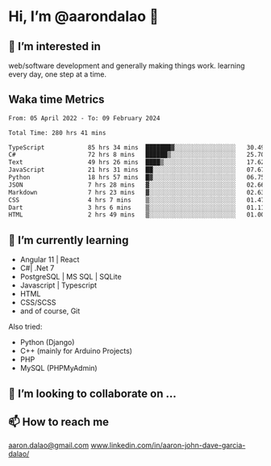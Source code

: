# __Hi, I’m @aarondalao__ 👋 
## 👀 I’m interested in 
web/software development and generally making things work.
learning every day, one step at a time. 

## Waka time Metrics
<!--START_SECTION:waka-->

```txt
From: 05 April 2022 - To: 09 February 2024

Total Time: 280 hrs 41 mins

TypeScript            85 hrs 34 mins  ███████▓░░░░░░░░░░░░░░░░░   30.49 %
C#                    72 hrs 8 mins   ██████▒░░░░░░░░░░░░░░░░░░   25.70 %
Text                  49 hrs 26 mins  ████▒░░░░░░░░░░░░░░░░░░░░   17.62 %
JavaScript            21 hrs 31 mins  ██░░░░░░░░░░░░░░░░░░░░░░░   07.67 %
Python                18 hrs 57 mins  █▓░░░░░░░░░░░░░░░░░░░░░░░   06.75 %
JSON                  7 hrs 28 mins   ▓░░░░░░░░░░░░░░░░░░░░░░░░   02.66 %
Markdown              7 hrs 23 mins   ▓░░░░░░░░░░░░░░░░░░░░░░░░   02.63 %
CSS                   4 hrs 7 mins    ▒░░░░░░░░░░░░░░░░░░░░░░░░   01.47 %
Dart                  3 hrs 6 mins    ▒░░░░░░░░░░░░░░░░░░░░░░░░   01.11 %
HTML                  2 hrs 49 mins   ▒░░░░░░░░░░░░░░░░░░░░░░░░   01.00 %
```

<!--END_SECTION:waka-->

## 🌱 I’m currently learning 

- Angular 11 | React 
- C#| .Net 7
- PostgreSQL | MS SQL | SQLite
- Javascript | Typescript
- HTML 
- CSS/SCSS
- and of course, Git 


Also tried:
- Python (Django)
- C++ (mainly for Arduino Projects)
- PHP
- MySQL (PHPMyAdmin)


## 💞️ I’m looking to collaborate on ...

## 📫 How to reach me 
aaron.dalao@gmail.com
www.linkedin.com/in/aaron-john-dave-garcia-dalao/

<!---
aarondalao/aarondalao is a ✨ special ✨ repository because its `README.md` (this file) appears on your GitHub profile.
You can click the Preview link to take a look at your changes.
--->
